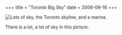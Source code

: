 +++
title = "Toronto Big Sky"
date = 2006-08-16
+++

![Lots of sky, the Toronto skyline, and a marina.](/photos/TorontoBigSky.jpg "Big sky country is not generally accepted as Toronto, but what the hey.")

There is a lot, a lot of sky in this picture.
